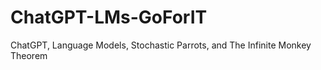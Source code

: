 # ChatGPT-LMs-GoForIT
ChatGPT, Language Models, Stochastic Parrots, and The Infinite Monkey Theorem
